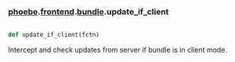 ### [phoebe](phoebe.md).[frontend](phoebe.frontend.md).[bundle](phoebe.frontend.bundle.md).update_if_client

```py

def update_if_client(fctn)

```



Intercept and check updates from server if bundle is in client mode.

